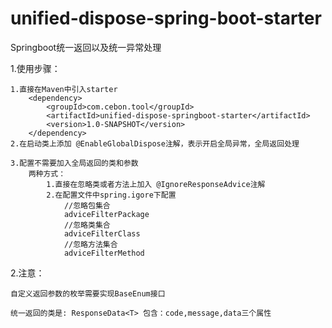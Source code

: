 # unified-dispose-spring-boot-starter

Springboot统一返回以及统一异常处理

1.使用步骤：
    
    1.直接在Maven中引入starter
        <dependency>
            <groupId>com.cebon.tool</groupId>
            <artifactId>unified-dispose-springboot-starter</artifactId>
            <version>1.0-SNAPSHOT</version>
        </dependency>
    2.在启动类上添加 @EnableGlobalDispose注解，表示开启全局异常，全局返回处理
    
    3.配置不需要加入全局返回的类和参数
        两种方式：
            1.直接在忽略类或者方法上加入 @IgnoreResponseAdvice注解
            2.在配置文件中spring.igore下配置
                //忽略包集合
                adviceFilterPackage
                //忽略类集合
                adviceFilterClass
                //忽略方法集合
                adviceFilterMethod

2.注意：

    自定义返回参数的枚举需要实现BaseEnum接口

    统一返回的类是: ResponseData<T> 包含：code,message,data三个属性